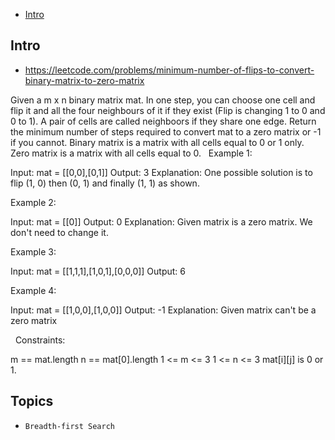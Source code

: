 - [Intro](#intro)

## Intro

- https://leetcode.com/problems/minimum-number-of-flips-to-convert-binary-matrix-to-zero-matrix

Given a m x n binary matrix mat. In one step, you can choose one cell and flip it and all the four neighbours of it if they exist (Flip is changing 1 to 0 and 0 to 1). A pair of cells are called neighboors if they share one edge.
Return the minimum number of steps required to convert mat to a zero matrix or -1 if you cannot.
Binary matrix is a matrix with all cells equal to 0 or 1 only.
Zero matrix is a matrix with all cells equal to 0.
 
Example 1:


Input: mat = [[0,0],[0,1]]
Output: 3
Explanation: One possible solution is to flip (1, 0) then (0, 1) and finally (1, 1) as shown.

Example 2:

Input: mat = [[0]]
Output: 0
Explanation: Given matrix is a zero matrix. We don't need to change it.

Example 3:

Input: mat = [[1,1,1],[1,0,1],[0,0,0]]
Output: 6

Example 4:

Input: mat = [[1,0,0],[1,0,0]]
Output: -1
Explanation: Given matrix can't be a zero matrix

 
Constraints:

m == mat.length
n == mat[0].length
1 <= m <= 3
1 <= n <= 3
mat[i][j] is 0 or 1.



## Topics

- `Breadth-first Search`


